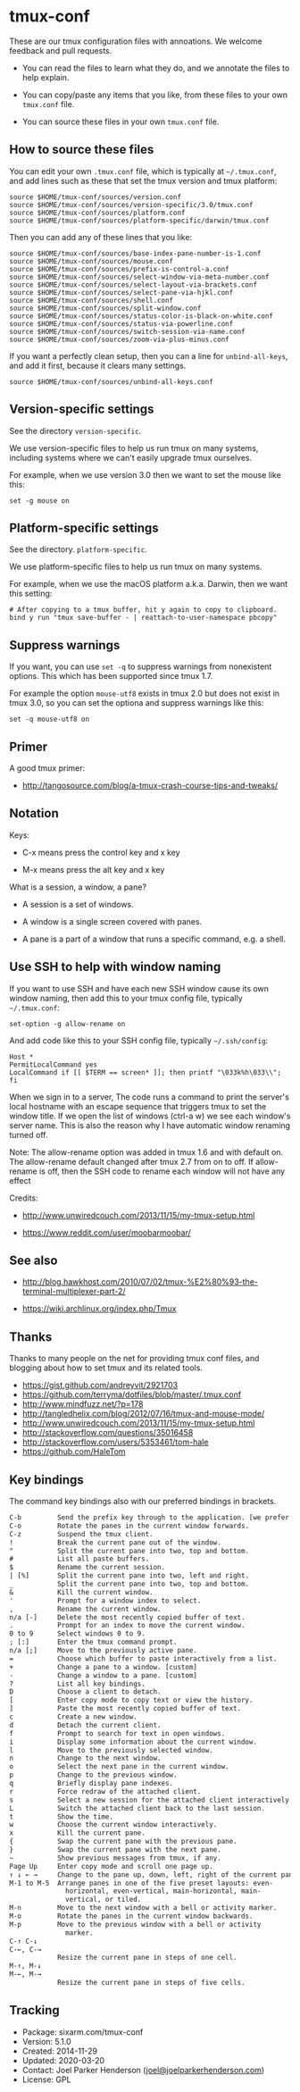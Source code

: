 # tmux-conf

These are our tmux configuration files with annoations. We welcome feedback and pull requests.

* You can read the files to learn what they do, and we annotate the files to help explain.

* You can copy/paste any items that you like, from these files to your own `tmux.conf` file.

* You can source these files in your own `tmux.conf` file.


## How to source these files

You can edit your own `.tmux.conf` file, which is typically at `~/.tmux.conf`, and add lines such as these that set the tmux version and tmux platform:

```tmux
source $HOME/tmux-conf/sources/version.conf
source $HOME/tmux-conf/sources/version-specific/3.0/tmux.conf
source $HOME/tmux-conf/sources/platform.conf
source $HOME/tmux-conf/sources/platform-specific/darwin/tmux.conf
```

Then you can add any of these lines that you like:

```tmux
source $HOME/tmux-conf/sources/base-index-pane-number-is-1.conf
source $HOME/tmux-conf/sources/mouse.conf
source $HOME/tmux-conf/sources/prefix-is-control-a.conf
source $HOME/tmux-conf/sources/select-window-via-meta-number.conf
source $HOME/tmux-conf/sources/select-layout-via-brackets.conf
source $HOME/tmux-conf/sources/select-pane-via-hjkl.conf
source $HOME/tmux-conf/sources/shell.conf
source $HOME/tmux-conf/sources/split-window.conf
source $HOME/tmux-conf/sources/status-color-is-black-on-white.conf
source $HOME/tmux-conf/sources/status-via-powerline.conf
source $HOME/tmux-conf/sources/switch-session-via-name.conf
source $HOME/tmux-conf/sources/zoom-via-plus-minus.conf
```

If you want a perfectly clean setup, then you can a line for `unbind-all-keys`, and add it first, because it clears many settings.

```tmux
source $HOME/tmux-conf/sources/unbind-all-keys.conf
```

## Version-specific settings

See the  directory `version-specific`.

We use version-specific files to help us run tmux on many systems,
including systems where we can't easily upgrade tmux ourselves.

For example, when we use version 3.0 then we want to set the mouse like this:

```tmux
set -g mouse on
```

## Platform-specific settings

See the directory. `platform-specific`.

We use platform-specific files to help us run tmux on many systems.

For example, when we use the macOS platform a.k.a. Darwin,
then we want this setting:

```tmux
# After copying to a tmux buffer, hit y again to copy to clipboard.
bind y run "tmux save-buffer - | reattach-to-user-namespace pbcopy"
```

## Suppress warnings

If you want, you can use `set -q` to suppress warnings from nonexistent options. This which has been supported since tmux 1.7.

For example the option `mouse-utf8` exists in tmux 2.0 but does not exist in tmux 3.0, so you can set the optiona and suppress warnings like this:

```tmux
set -q mouse-utf8 on
```

## Primer

A good tmux primer:

* http://tangosource.com/blog/a-tmux-crash-course-tips-and-tweaks/


## Notation

Keys:

* C-x means press the control key and x key

* M-x means press the alt key and x key

What is a session, a window, a pane?

* A session is a set of windows.

* A window is a single screen covered with panes.

* A pane is a part of a window that runs a specific command, e.g. a shell.


## Use SSH to help with window naming

If you want to use SSH and have each new SSH window cause its own window naming,
then add this to your tmux config file, typically `~/.tmux.conf`:

```tmux
set-option -g allow-rename on
```

And add code like this to your SSH config file, typically `~/.ssh/config`:

```ssh
Host *
PermitLocalCommand yes
LocalCommand if [[ $TERM == screen* ]]; then printf "\033k%h\033\\"; fi
```

When we sign in to a server, The code runs a command to print the server's
local hostname with an escape sequence that triggers tmux to set the window title.
If we open the list of windows (ctrl-a w) we see each window's server name.
This is also the reason why I have automatic window renaming turned off.

Note: The allow-rename option was added in tmux 1.6 and with default on. The allow-rename default changed after tmux 2.7 from on to off. If allow-rename is off, then the SSH code to rename each window will not have any effect

Credits:

  * http://www.unwiredcouch.com/2013/11/15/my-tmux-setup.html

  * https://www.reddit.com/user/moobarmoobar/


## See also

* http://blog.hawkhost.com/2010/07/02/tmux-%E2%80%93-the-terminal-multiplexer-part-2/

* https://wiki.archlinux.org/index.php/Tmux


## Thanks

Thanks to many people on the net for providing tmux conf files,
and blogging about how to set tmux and its related tools.

* https://gist.github.com/andreyvit/2921703
* https://github.com/terryma/dotfiles/blob/master/.tmux.conf
* http://www.mindfuzz.net/?p=178
* http://tangledhelix.com/blog/2012/07/16/tmux-and-mouse-mode/
* http://www.unwiredcouch.com/2013/11/15/my-tmux-setup.html
* http://stackoverflow.com/questions/35016458
* http://stackoverflow.com/users/5353461/tom-hale
* https://github.com/HaleTom


## Key bindings

The command key bindings also with our preferred bindings in brackets.

```txt
C-b         Send the prefix key through to the application. [we prefer C-a]
C-o         Rotate the panes in the current window forwards.
C-z         Suspend the tmux client.
!           Break the current pane out of the window.
"           Split the current pane into two, top and bottom.
#           List all paste buffers.
$           Rename the current session.
| [%]       Split the current pane into two, left and right.
_           Split the current pane into two, top and bottom.
&           Kill the current window.
'           Prompt for a window index to select.
,           Rename the current window.
n/a [-]     Delete the most recently copied buffer of text.
.           Prompt for an index to move the current window.
0 to 9      Select windows 0 to 9.
; [:]       Enter the tmux command prompt.
n/a [;]     Move to the previously active pane.
=           Choose which buffer to paste interactively from a list.
+           Change a pane to a window. [custom]
-           Change a window to a pane. [custom]
?           List all key bindings.
D           Choose a client to detach.
[           Enter copy mode to copy text or view the history.
]           Paste the most recently copied buffer of text.
c           Create a new window.
d           Detach the current client.
f           Prompt to search for text in open windows.
i           Display some information about the current window.
l           Move to the previously selected window.
n           Change to the next window.
o           Select the next pane in the current window.
p           Change to the previous window.
q           Briefly display pane indexes.
r           Force redraw of the attached client.
s           Select a new session for the attached client interactively.
L           Switch the attached client back to the last session.
t           Show the time.
w           Choose the current window interactively.
x           Kill the current pane.
{           Swap the current pane with the previous pane.
}           Swap the current pane with the next pane.
~           Show previous messages from tmux, if any.
Page Up     Enter copy mode and scroll one page up.
↑ ↓ ← →     Change to the pane up, down, left, right of the current pane.
M-1 to M-5  Arrange panes in one of the five preset layouts: even-
              horizontal, even-vertical, main-horizontal, main-
              vertical, or tiled.
M-n         Move to the next window with a bell or activity marker.
M-o         Rotate the panes in the current window backwards.
M-p         Move to the previous window with a bell or activity
              marker.
C-↑ C-↓
C-←, C-→
            Resize the current pane in steps of one cell.
M-↑, M-↓
M-←, M-→
            Resize the current pane in steps of five cells.
```


## Tracking

* Package: sixarm.com/tmux-conf
* Version: 5.1.0
* Created: 2014-11-29
* Updated: 2020-03-20
* Contact: Joel Parker Henderson (joel@joelparkerhenderson.com)
* License: GPL

